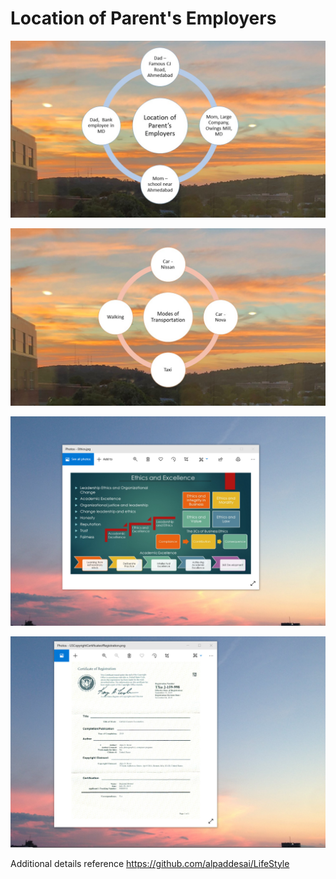 # Location of Parent's Employers

![image](LocationofParentsEmployer.jpg)

![image](ModesOfTransportation.jpg)

![image](EthicsandExcellence.png)

![image](USCopyrightCertificate.png)

Additional details reference https://github.com/alpaddesai/LifeStyle
